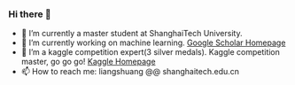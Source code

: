 ### Hi there 👋

<!--
**deeeeeeplearning/deeeeeeplearning** is a ✨ _special_ ✨ repository because its `README.md` (this file) appears on your GitHub profile.

Here are some ideas to get you started:

- 🔭 I’m currently a master student at ShanghaiTech university.
- 🌱 I’m currently working on machine learning.
- 🤔 I’m a kaggle competition expert(3 silver medals). Kaggle competition master go go go!
- 📫 How to reach me: liangshuang@shanghaitech.edu.cn
-->
- 🔭 I’m currently a master student at ShanghaiTech University.
- 🌱 I’m currently working on machine learning. [Google Scholar Homepage](https://scholar.google.com.hk/citations?hl=zh-CN&user=diXwZpsAAAAJ) 
- 🤔 I’m a kaggle competition expert(3 silver medals). Kaggle competition master, go go go! [Kaggle Homepage](https://www.kaggle.com/deeeeeeeplearning)
- 📫 How to reach me: liangshuang @@ shanghaitech.edu.cn
